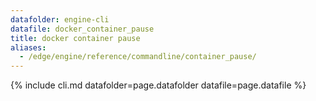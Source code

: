 ```yaml
---
datafolder: engine-cli
datafile: docker_container_pause
title: docker container pause
aliases:
  - /edge/engine/reference/commandline/container_pause/
---
```

<!--
This page is automatically generated from Docker's source code. If you want to
suggest a change to the text that appears here, open a ticket or pull request
in the source repository on GitHub:

https://github.com/docker/cli
-->

{% include cli.md datafolder=page.datafolder datafile=page.datafile %}
